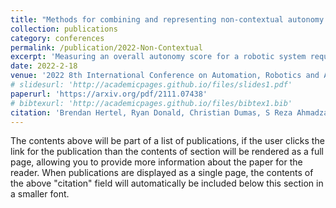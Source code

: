 ```yaml
---
title: "Methods for combining and representing non-contextual autonomy scores for unmanned aerial systems"
collection: publications
category: conferences
permalink: /publication/2022-Non-Contextual
excerpt: 'Measuring an overall autonomy score for a robotic system requires the combination of a set of relevant aspects and features of the system that might be measured in different units, qualitative, and/or discordant. In this paper, we build upon an existing non-contextual autonomy framework that measures and combines the Autonomy Level and the Component Performance of a system as overall autonomy score. We examine several methods of combining features, showing how some methods find different rankings of the same data, and we employ the weighted product method to resolve this issue. Furthermore, we introduce the non-contextual autonomy coordinate and represent the overall autonomy of a system with an autonomy distance. We apply our method to a set of seven Unmanned Aerial Systems (UAS) and obtain their absolute autonomy score as well as their relative score with respect to the best system.'
date: 2022-2-18
venue: '2022 8th International Conference on Automation, Robotics and Applications (ICARA)'
# slidesurl: 'http://academicpages.github.io/files/slides1.pdf'
paperurl: 'https://arxiv.org/pdf/2111.07438'
# bibtexurl: 'http://academicpages.github.io/files/bibtex1.bib'
citation: 'Brendan Hertel, Ryan Donald, Christian Dumas, S Reza Ahmadzadeh (2022). &quot;Methods for combining and representing non-contextual autonomy scores for unmanned aerial systems&quot; <i>2022 8th International Conference on Automation, Robotics and Applications (ICARA)</i>.'
---
```

The contents above will be part of a list of publications, if the user clicks the link for the publication than the contents of section will be rendered as a full page, allowing you to provide more information about the paper for the reader. When publications are displayed as a single page, the contents of the above "citation" field will automatically be included below this section in a smaller font.
